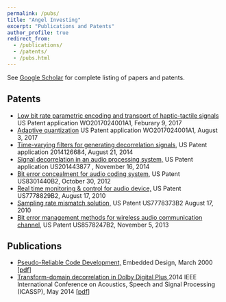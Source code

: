 ```yaml
---
permalink: /pubs/
title: "Angel Investing"
excerpt: "Publications and Patents"
author_profile: true
redirect_from: 
  - /publications/
  - /patents/
  - /pubs.html
---
```


See [Google Scholar](https://scholar.google.com/citations?user=fOexgn8AAAAJ&hl=en) for complete listing of papers and patents.  

## Patents

*   [Low bit rate parametric encoding and transport of haptic-tactile signals](https://patents.google.com/patent/WO2017024001A1) US Patent application WO2017024001A1, Feburary 9, 2017
*   [Adaptive quantization](https://patents.google.com/patent/WO2017132366A1) US Patent application WO2017024001A1, August 3, 2017
*   [Time-varying filters for generating decorrelation signals,](https://patents.google.com/patent/WO2006026452A1) US Patent application 2014126684, August 21, 2014
*   [Signal decorrelation in an audio processing system,](https://patents.google.com/patent/WO2014126682A1) US Patent application US201443877 , November 16, 2014
*   [Bit error concealment for audio coding system,](https://patents.google.com/patent/US8301440B2) US Patent US8301440B2, October 30, 2012
*   [Real time monitoring & control for audio device,](https://patents.google.com/patent/US7778829B2) US Patent US7778829B2, August 17, 2010
*   [Sampling rate mismatch solution,](https://patents.google.com/patent/US7778373B2) US Patent US7778373B2 August 17, 2010
*   [Bit error management methods for wireless audio communication channel,](https://patents.google.com/patent/US8578247B2) US Patent US8578247B2, November 5, 2013


## Publications

*   [Pseudo-Reliable Code Development,](publications/PsudoReliableCode.html) Embedded Design, March 2000 [[pdf](publications/PsudoReliableCode.pdf)]
*   [Transform-domain decorrelation in Dolby Digital Plus,](http://ieeexplore.ieee.org/xpl/articleDetails.jsp?reload=true&arnumber=6854947)2014 IEEE International Conference on Acoustics, Speech and Signal Processing (ICASSP), May 2014 [[pdf](publications/PsudoReliableCode.pdf)]

